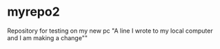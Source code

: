 # myrepo2
Repository for testing on my new pc
"A line I wrote to my local computer and I am making a change""
